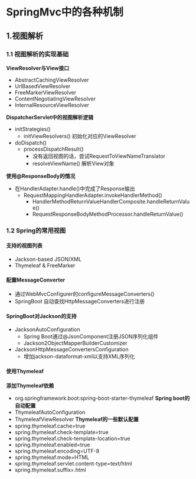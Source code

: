 # SpringMvc中的各种机制
## 1.视图解析
### 1.1 视图解析的实现基础
**ViewResolver与View接口**
+ AbstractCachingViewResolver
+ UrlBasedViewResolver
+ FreeMarkerViewResolver
+ ContentNegotiatingViewResolver
+ InternalResourceViewResolver

**DispatcherServlet中的视图解析逻辑**
+ initStrategies()
    + initViewResolvers() 初始化对应的ViewResolver
+ doDispatch()
    + processDispatchResult()
        + 没有返回视图的话，尝试RequestToViewNameTranslator
        + resolveViewName() 解析View对象

**使用@ResponseBody的情况**
+ 在HandlerAdapter.handle()中完成了Response输出
    + RequestMappingHandlerAdapter.invokeHandlerMethod()
      + HandlerMethodReturnValueHandlerComposite.handleReturnValue()
      + RequestResponseBodyMethodProcessor.handleReturnValue()

### 1.2 Spring的常用视图
#### 支持的视图列表
+ Jackson-based JSON/XML
+ Thymeleaf & FreeMarker

#### 配置MessageConverter
+ 通过WebMvcConfigurer的configureMessageConverters()
+ SpringBoot 自动查找HttpMessageConverters进行注册

#### SpringBoot对Jackson的支持
+ JacksonAutoConfiguration
    - Spring Boot通过@JsonComponent注册JSON序列化组件
    - Jackson2ObjectMapperBuilderCustomizer
+ JacksonHttpMessageConvertersConfiguration
    - 增加jackson-dataformat-xml以支持XML序列化

#### 使用Thymeleaf
**添加Thymeleaf依赖**
+ org.springframework.boot:spring-boot-starter-thymeleaf
**Spring boot的自动配置**
+ ThymeleafAutoConfiguration
+ ThymeleafViewResolver
**Thymeleaf的一些默认配置**
+ spring.thymeleaf.cache=true
+ spring.thymeleaf.check-template=true
+ spring.thymeleaf.check-template-location=true
+ spring.thymeleaf.enabled=true
+ spring.thymeleaf.encoding=UTF-8
+ spring.thymeleaf.mode=HTML
+ spring.thymeleaf.servlet.content-type=text/html
+ spring.thymeleaf.suffix=.html

